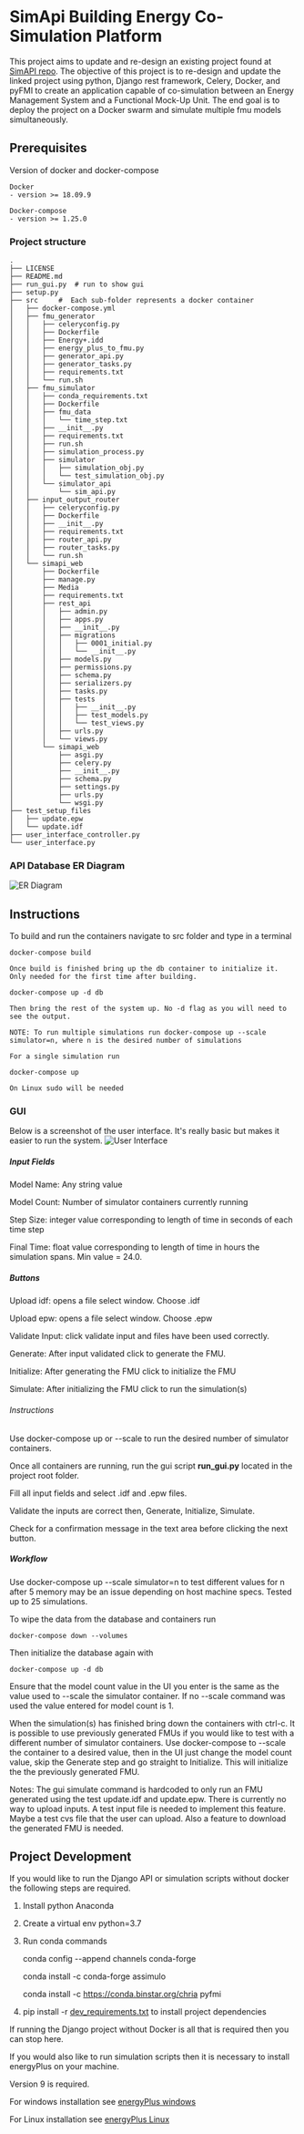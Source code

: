 # SimApi Building Energy Co-Simulation Platform

This project aims to update and re-design an existing project found at [SimAPI repo](https://github.com/ElsevierSoftwareX/SOFTX_2018_29).
The objective of this project is to re-design and update the linked project using python, Django rest framework, 
Celery, Docker, and pyFMI to create an application capable of co-simulation between an Energy Management System and
a Functional Mock-Up Unit. The end goal is to deploy the project on a Docker swarm and simulate multiple fmu models
simultaneously. 

## Prerequisites
Version of docker and docker-compose 
```
Docker
- version >= 18.09.9

Docker-compose
- version >= 1.25.0
```


### Project structure

``` 
.
├── LICENSE
├── README.md
├── run_gui.py  # run to show gui 
├── setup.py
├── src     #  Each sub-folder represents a docker container
│   ├── docker-compose.yml
│   ├── fmu_generator 
│   │   ├── celeryconfig.py
│   │   ├── Dockerfile
│   │   ├── Energy+.idd
│   │   ├── energy_plus_to_fmu.py
│   │   ├── generator_api.py
│   │   ├── generator_tasks.py
│   │   ├── requirements.txt
│   │   └── run.sh
│   ├── fmu_simulator
│   │   ├── conda_requirements.txt
│   │   ├── Dockerfile
│   │   ├── fmu_data
│   │   │   └── time_step.txt
│   │   ├── __init__.py
│   │   ├── requirements.txt
│   │   ├── run.sh
│   │   ├── simulation_process.py
│   │   ├── simulator
│   │   │   ├── simulation_obj.py
│   │   │   └── test_simulation_obj.py
│   │   └── simulator_api
│   │       └── sim_api.py
│   ├── input_output_router
│   │   ├── celeryconfig.py
│   │   ├── Dockerfile
│   │   ├── __init__.py
│   │   ├── requirements.txt
│   │   ├── router_api.py
│   │   ├── router_tasks.py
│   │   └── run.sh
│   └── simapi_web
│       ├── Dockerfile
│       ├── manage.py
│       ├── Media
│       ├── requirements.txt
│       ├── rest_api
│       │   ├── admin.py
│       │   ├── apps.py
│       │   ├── __init__.py
│       │   ├── migrations
│       │   │   ├── 0001_initial.py
│       │   │   └── __init__.py
│       │   ├── models.py
│       │   ├── permissions.py
│       │   ├── schema.py
│       │   ├── serializers.py
│       │   ├── tasks.py
│       │   ├── tests
│       │   │   ├── __init__.py
│       │   │   ├── test_models.py
│       │   │   └── test_views.py
│       │   ├── urls.py
│       │   └── views.py
│       └── simapi_web
│           ├── asgi.py
│           ├── celery.py
│           ├── __init__.py
│           ├── schema.py
│           ├── settings.py
│           ├── urls.py
│           └── wsgi.py
├── test_setup_files
│   ├── update.epw
│   └── update.idf
├── user_interface_controller.py
└── user_interface.py

```

### API Database ER Diagram
![ER Diagram](doc/ER_Diagram.png)

## Instructions
To build and run the containers navigate to src folder and type in a terminal

```
docker-compose build

Once build is finished bring up the db container to initialize it. Only needed for the first time after building.

docker-compose up -d db

Then bring the rest of the system up. No -d flag as you will need to see the output.

NOTE: To run multiple simulations run docker-compose up --scale simulator=n, where n is the desired number of simulations

For a single simulation run

docker-compose up

On Linux sudo will be needed
```

### GUI
Below is a screenshot of the user interface. It's really basic but makes it easier to run the system. 
![User Interface](doc/gui.png)

##### Input Fields
Model Name: Any string value

Model Count: Number of simulator containers currently running

Step Size: integer value corresponding to length of time in seconds of each time step

Final Time: float value corresponding to length of time in hours the simulation spans. Min value = 24.0. 

##### Buttons
Upload idf: opens a file select window. Choose .idf

Upload epw: opens a file select window. Choose .epw

Validate Input: click validate input and files have been used correctly.

Generate: After input validated click to generate the FMU.

Initialize: After generating the FMU click to initialize the FMU

Simulate: After initializing the FMU click to run the simulation(s)

###### Instructions 
Use docker-compose up or --scale to run the desired number of simulator containers.

Once all containers are running, run the gui script **run_gui.py** located in the project root folder.

Fill all input fields and select .idf and .epw files. 

Validate the inputs are correct then, Generate, Initialize, Simulate.

Check for a confirmation message in the text area before clicking the next button.

##### Workflow
Use docker-compose up --scale simulator=n to test different values for n after 5 memory may be an issue depending
on host machine specs. Tested up to 25 simulations.

To wipe the data from the database and containers run 

```
docker-compose down --volumes
```
Then initialize the database again with
```
docker-compose up -d db 
```

Ensure that the model count value in the UI you enter is the same as the value used to --scale the simulator container.
If no --scale command was used the value entered for model count is 1.

When the simulation(s) has finished bring down the containers with ctrl-c. It is possible to use previously generated
FMUs if you would like to test with a different number of simulator containers. Use docker-compose to --scale the container
to a desired value, then in the UI just change the model count value, skip the Generate step and go straight to Initialize. 
This will initialize the the previously generated FMU.

Notes: The gui simulate command is hardcoded to only run an FMU generated using the test update.idf and update.epw.
       There is currently no way to upload inputs. A test input file is needed to implement this feature. Maybe a test
       cvs file that the user can upload. Also a feature to download the generated FMU is needed.

## Project Development

If you would like to run the Django API or simulation scripts without docker the following steps are required.

1. Install python Anaconda

2. Create a virtual env python=3.7

3. Run conda commands

   conda config --append channels conda-forge
   
   conda install -c conda-forge assimulo
   
   conda install -c https://conda.binstar.org/chria pyfmi

4. pip install -r [dev_requirements.txt](doc/dev_requirements.txt) to install project dependencies

If running the Django project without Docker is all that is required then you can stop here. 

If you would also like to run simulation scripts then it is necessary to install energyPlus on your machine. 

Version 9 is required.

For windows installation see [energyPlus windows](https://energyplus.net/installation-windows)

For Linux installation see  [energyPlus Linux](https://energyplus.net/installation-linux)






